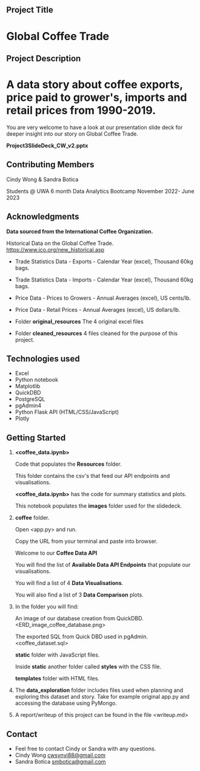 ## Project Title

# Global Coffee Trade

## Project Description

# A data story about coffee exports, price paid to grower's, imports and retail prices from 1990-2019.

You are very welcome to have a look at our presentation slide deck for deeper insight into our story on Global Coffee Trade.

**Project3SlideDeck_CW_v2.pptx**

## Contributing Members 

Cindy Wong & Sandra Botica

Students @ UWA 6 month Data Analytics Bootcamp November 2022- June 2023

## Acknowledgments

**Data sourced from the International Coffee Organization.**

Historical Data on the Global Coffee Trade.
https://www.ico.org/new_historical.asp

 - Trade Statistics Data - Exports - Calendar Year (excel), Thousand 60kg bags.
 - Trade Statistics Data - Imports - Calendar Year (excel), Thousand 60kg bags.
 - Price Data - Prices to Growers - Annual Averages (excel), US cents/lb.
 - Price Data - Retail Prices - Annual Averages (excel), US dollars/lb.


 - Folder **original_resources** The 4 original excel files 
 - Folder **cleaned_resources** 4 files cleaned for the purpose of this project.

## Technologies used

 - Excel
 - Python notebook
 - Matplotlib
 - QuickDBD
 - PostgreSQL
 - pgAdmin4
 - Python Flask API (HTML/CSS/JavaScript)
 - Plotly


## Getting Started

 1. **<coffee_data.ipynb>** 

    Code that populates the **Resources** folder.

    This folder contains the csv's that feed our API endpoints and visualisations.

    **<coffee_data.ipynb>** has the code for summary statistics and plots.

    This notebook populates the **images** folder used for the slidedeck.

 2. **coffee** folder.

    Open <app.py> and run. 

    Copy the URL from your terminal and paste into browser. 

    Welcome to our **Coffee Data API**

      You will find the list of **Available Data API Endpoints** that populate our visualisations.

      You will find a list of 4 **Data Visualisations**.

      You will also find a list of 3 **Data Comparison** plots. 

 3. In the <coffee> folder you will find:

      An image of our database creation from QuickDBD.
      <ERD_image_coffee_database.png>

      The exported SQL from Quick DBD used in pgAdmin.
      <coffee_dataset.sql>

      **static** folder with JavaScript files.

      Inside **static** another folder called **styles** with the CSS file.

      **templates** folder with HTML files.

 4. The **data_exploration** folder includes files used when planning and exploring this dataset and story. Take for example original app.py and accessing the database using PyMongo.

 5. A report/writeup of this project can be found in the file <writeup.md>


## Contact
 - Feel free to contact Cindy or Sandra with any questions.
 - Cindy Wong cwsynyi88@gmail.com
 - Sandra Botica    smbotica@gmail.com